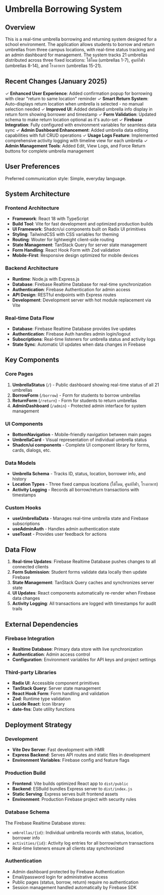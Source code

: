 # Umbrella Borrowing System

## Overview

This is a real-time umbrella borrowing and returning system designed for a school environment. The application allows students to borrow and return umbrellas from three campus locations, with real-time status tracking and an admin dashboard for management. The system tracks 21 umbrellas distributed across three fixed locations: ใต้โดม (umbrellas 1-7), ศูนย์กีฬา (umbrellas 8-14), and โรงอาหาร (umbrellas 15-21).

## Recent Changes (January 2025)

✓ **Enhanced User Experience**: Added confirmation popup for borrowing with clear "return to same location" reminder
✓ **Smart Return System**: Auto-displays return location when umbrella is selected - no manual selection needed
✓ **Improved UI**: Added detailed umbrella info display in return form showing borrower and timestamp
✓ **Form Validation**: Updated schema to make return location optional as it's auto-set
✓ **Firebase Integration**: Fully configured with environment variables for seamless data sync
✓ **Admin Dashboard Enhancement**: Added umbrella data editing capabilities with full CRUD operations
✓ **Usage Logs Feature**: Implemented comprehensive activity logging with timeline view for each umbrella
✓ **Admin Management Tools**: Added Edit, View Logs, and Force Return buttons for complete umbrella management

## User Preferences

Preferred communication style: Simple, everyday language.

## System Architecture

### Frontend Architecture
- **Framework**: React 18 with TypeScript
- **Build Tool**: Vite for fast development and optimized production builds
- **UI Framework**: Shadcn/ui components built on Radix UI primitives
- **Styling**: TailwindCSS with CSS variables for theming
- **Routing**: Wouter for lightweight client-side routing
- **State Management**: TanStack Query for server state management
- **Form Handling**: React Hook Form with Zod validation
- **Mobile-First**: Responsive design optimized for mobile devices

### Backend Architecture
- **Runtime**: Node.js with Express.js
- **Database**: Firebase Realtime Database for real-time synchronization
- **Authentication**: Firebase Authentication for admin access
- **API Design**: RESTful endpoints with Express routes
- **Development**: Development server with hot module replacement via Vite

### Real-time Data Flow
- **Database**: Firebase Realtime Database provides live updates
- **Authentication**: Firebase Auth handles admin login/logout
- **Subscriptions**: Real-time listeners for umbrella status and activity logs
- **State Sync**: Automatic UI updates when data changes in Firebase

## Key Components

### Core Pages
1. **UmbrellaStatus** (`/`) - Public dashboard showing real-time status of all 21 umbrellas
2. **BorrowForm** (`/borrow`) - Form for students to borrow umbrellas
3. **ReturnForm** (`/return`) - Form for students to return umbrellas  
4. **AdminDashboard** (`/admin`) - Protected admin interface for system management

### UI Components
- **BottomNavigation** - Mobile-friendly navigation between main pages
- **UmbrellaCard** - Visual representation of individual umbrella status
- **Shadcn/ui components** - Complete UI component library for forms, cards, dialogs, etc.

### Data Models
- **Umbrella Schema** - Tracks ID, status, location, borrower info, and history
- **Location Types** - Three fixed campus locations (ใต้โดม, ศูนย์กีฬา, โรงอาหาร)
- **Activity Logging** - Records all borrow/return transactions with timestamps

### Custom Hooks
- **useUmbrellaData** - Manages real-time umbrella state and Firebase subscriptions
- **useAdminAuth** - Handles admin authentication state
- **useToast** - Provides user feedback for actions

## Data Flow

1. **Real-time Updates**: Firebase Realtime Database pushes changes to all connected clients
2. **Form Submission**: Student forms validate data locally then update Firebase
3. **State Management**: TanStack Query caches and synchronizes server state
4. **UI Updates**: React components automatically re-render when Firebase data changes
5. **Activity Logging**: All transactions are logged with timestamps for audit trails

## External Dependencies

### Firebase Integration
- **Realtime Database**: Primary data store with live synchronization
- **Authentication**: Admin access control
- **Configuration**: Environment variables for API keys and project settings

### Third-party Libraries
- **Radix UI**: Accessible component primitives
- **TanStack Query**: Server state management
- **React Hook Form**: Form handling and validation
- **Zod**: Runtime type validation
- **Lucide React**: Icon library
- **date-fns**: Date utility functions

## Deployment Strategy

### Development
- **Vite Dev Server**: Fast development with HMR
- **Express Backend**: Serves API routes and static files in development
- **Environment Variables**: Firebase config and feature flags

### Production Build
- **Frontend**: Vite builds optimized React app to `dist/public`
- **Backend**: ESBuild bundles Express server to `dist/index.js`
- **Static Serving**: Express serves built frontend assets
- **Environment**: Production Firebase project with security rules

### Database Schema
The Firebase Realtime Database stores:
- `umbrellas/{id}`: Individual umbrella records with status, location, borrower info
- `activities/{id}`: Activity log entries for all borrow/return transactions
- Real-time listeners ensure all clients stay synchronized

### Authentication
- Admin dashboard protected by Firebase Authentication
- Email/password login for administrative access
- Public pages (status, borrow, return) require no authentication
- Session management handled automatically by Firebase SDK
